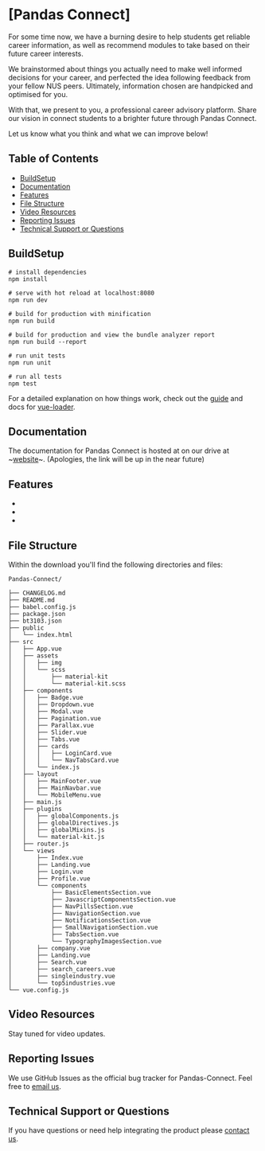 # [Pandas Connect]

For some time now, we have a burning desire to help students get reliable career information, as well as recommend modules to take based on their future career interests.

We brainstormed about things you actually need to make well informed decisions for your career, and perfected the idea following feedback from your fellow NUS peers. Ultimately, information chosen are handpicked and optimised for you.

With that, we present to you, a professional career advisory platform. Share our vision in connect students to a brighter future through Pandas Connect. 

Let us know what you think and what we can improve below!

## Table of Contents

* [BuildSetup](#buildsetup) 
* [Documentation](#documentation)
* [Features](#feature)
* [File Structure](#file-structure)
* [Video Resources](#video-resources)
* [Reporting Issues](#reporting-issues)
* [Technical Support or Questions](#technical-support-or-questions)


## BuildSetup
```
# install dependencies
npm install

# serve with hot reload at localhost:8080
npm run dev

# build for production with minification
npm run build

# build for production and view the bundle analyzer report
npm run build --report

# run unit tests
npm run unit

# run all tests
npm test
```

For a detailed explanation on how things work, check out the [guide](http://vuejs-templates.github.io/webpack/) and docs for [vue-loader](https://vue-loader-v14.vuejs.org/).


## Documentation
The documentation for Pandas Connect is hosted at on our drive at ~[website](https://www.google.com)~. (Apologies, the link will be up in the near future)

## Features
-
-
-

## File Structure

Within the download you'll find the following directories and files:

```
Pandas-Connect/

├── CHANGELOG.md
├── README.md
├── babel.config.js
├── package.json
├── bt3103.json
├── public
│   └── index.html
├── src
│   ├── App.vue
│   ├── assets
│   │   ├── img
│   │   └── scss
│   │       ├── material-kit
│   │       └── material-kit.scss
│   ├── components
│   │   ├── Badge.vue
│   │   ├── Dropdown.vue
│   │   ├── Modal.vue
│   │   ├── Pagination.vue
│   │   ├── Parallax.vue
│   │   ├── Slider.vue
│   │   ├── Tabs.vue
│   │   ├── cards
│   │   │   ├── LoginCard.vue
│   │   │   └── NavTabsCard.vue
│   │   └── index.js
│   ├── layout
│   │   ├── MainFooter.vue
│   │   ├── MainNavbar.vue
│   │   └── MobileMenu.vue
│   ├── main.js
│   ├── plugins
│   │   ├── globalComponents.js
│   │   ├── globalDirectives.js
│   │   ├── globalMixins.js
│   │   └── material-kit.js
│   ├── router.js
│   └── views
│       ├── Index.vue
│       ├── Landing.vue
│       ├── Login.vue
│       ├── Profile.vue
│       └── components
│           ├── BasicElementsSection.vue
│           ├── JavascriptComponentsSection.vue
│           ├── NavPillsSection.vue
│           ├── NavigationSection.vue
│           ├── NotificationsSection.vue
│           ├── SmallNavigationSection.vue
│           ├── TabsSection.vue
│           └── TypographyImagesSection.vue
│       ├── company.vue
│       ├── Landing.vue
│       ├── Search.vue
│       ├── search_careers.vue
│       ├── singleindustry.vue
│       └── top5industries.vue
└── vue.config.js

```

## Video Resources
Stay tuned for video updates.

## Reporting Issues
We use GitHub Issues as the official bug tracker for Pandas-Connect. Feel free to [email us](the.pandas3103@gmail.com).

## Technical Support or Questions
If you have questions or need help integrating the product please [contact us](the.pandas3103@gmail.com).
